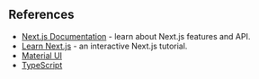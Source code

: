 ## References

- [Next.js Documentation](https://nextjs.org/docs) - learn about Next.js features and API.
- [Learn Next.js](https://nextjs.org/learn) - an interactive Next.js tutorial.
- [Material UI](https://mui.com/material-ui/)
- [TypeScript](https://www.typescriptlang.org)
